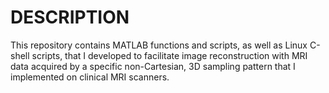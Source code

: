 # DESCRIPTION
This repository contains MATLAB functions and scripts, as well as Linux C-shell scripts, that I developed to facilitate image reconstruction with MRI data acquired by a specific non-Cartesian, 3D sampling pattern that I implemented on clinical MRI scanners.
